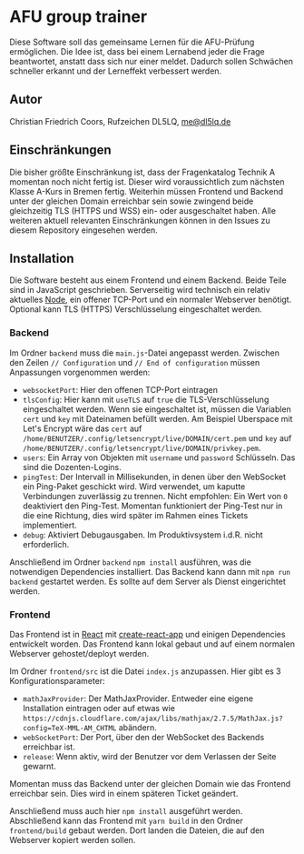 # AFU group trainer
Diese Software soll das gemeinsame Lernen für die AFU-Prüfung ermöglichen. Die Idee ist, dass bei einem Lernabend jeder die Frage beantwortet, anstatt dass sich nur einer meldet. Dadurch sollen Schwächen schneller erkannt und der Lerneffekt verbessert werden.

## Autor
Christian Friedrich Coors, Rufzeichen DL5LQ, me@dl5lq.de

## Einschränkungen
Die bisher größte Einschränkung ist, dass der Fragenkatalog Technik A momentan noch nicht fertig ist. Dieser wird voraussichtlich zum nächsten Klasse A-Kurs in Bremen fertig. Weiterhin müssen Frontend und Backend unter der gleichen Domain erreichbar sein sowie zwingend beide gleichzeitig TLS (HTTPS und WSS) ein- oder ausgeschaltet haben. Alle weiteren aktuell relevanten Einschränkungen können in den Issues zu diesem Repository eingesehen werden.

## Installation
Die Software besteht aus einem Frontend und einem Backend. Beide Teile sind in JavaScript geschrieben. Serverseitig wird technisch ein relativ aktuelles [Node](https://nodejs.org/en/), ein offener TCP-Port und ein normaler Webserver benötigt. Optional kann TLS (HTTPS) Verschlüsselung eingeschaltet werden.

### Backend
Im Ordner `backend` muss die `main.js`-Datei angepasst werden. Zwischen den Zeilen `// Configuration` und `// End of configuration` müssen Anpassungen vorgenommen werden:

- `websocketPort`: Hier den offenen TCP-Port eintragen
- `tlsConfig`: Hier kann mit `useTLS` auf `true` die TLS-Verschlüsselung eingeschaltet werden. Wenn sie eingeschaltet ist, müssen die Variablen `cert` und `key` mit Dateinamen befüllt werden. Am Beispiel Uberspace mit Let's Encrypt wäre das `cert` auf `/home/BENUTZER/.config/letsencrypt/live/DOMAIN/cert.pem` und `key` auf `/home/BENUTZER/.config/letsencrypt/live/DOMAIN/privkey.pem`.
- `users`: Ein Array von Objekten mit `username` und `password` Schlüsseln. Das sind die Dozenten-Logins.
- `pingTest`: Der Intervall in Millisekunden, in denen über den WebSocket ein Ping-Paket geschickt wird. Wird verwendet, um kaputte Verbindungen zuverlässig zu trennen. Nicht empfohlen: Ein Wert von `0` deaktiviert den Ping-Test. Momentan funktioniert der Ping-Test nur in die eine Richtung, dies wird später im Rahmen eines Tickets implementiert.
- `debug`: Aktiviert Debugausgaben. Im Produktivsystem i.d.R. nicht erforderlich.

Anschließend im Ordner `backend` `npm install` ausführen, was die notwendigen Dependencies installiert. Das Backend kann dann mit `npm run backend` gestartet werden. Es sollte auf dem Server als Dienst eingerichtet werden.

### Frontend
Das Frontend ist in [React](https://reactjs.org/) mit [create-react-app](https://facebook.github.io/create-react-app/) und einigen Dependencies entwickelt worden. Das Frontend kann lokal gebaut und auf einem normalen Webserver gehostet/deployt werden.

Im Ordner `frontend/src` ist die Datei `index.js` anzupassen. Hier gibt es 3 Konfigurationsparameter:

- `mathJaxProvider`: Der MathJaxProvider. Entweder eine eigene Installation eintragen oder auf etwas wie `https://cdnjs.cloudflare.com/ajax/libs/mathjax/2.7.5/MathJax.js?config=TeX-MML-AM_CHTML` abändern.
- `webSocketPort`: Der Port, über den der WebSocket des Backends erreichbar ist.
- `release`: Wenn aktiv, wird der Benutzer vor dem Verlassen der Seite gewarnt.

Momentan muss das Backend unter der gleichen Domain wie das Frontend erreichbar sein. Dies wird in einem späteren Ticket geändert.

Anschließend muss auch hier `npm install` ausgeführt werden. Abschließend kann das Frontend mit `yarn build` in den Ordner `frontend/build` gebaut werden. Dort landen die Dateien, die auf den Webserver kopiert werden sollen.
